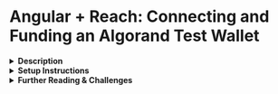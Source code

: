 # Angular + Reach: Connecting and Funding an Algorand Test Wallet 

<details><summary><strong>Description</strong></summary>
<p>  

To follow along and create the above repository, please see the [companion tutorial video.](https://youtu.be/2zq_lV4hmVg) However, if you prefer tutorials in an article format you can find a companion tutorial article [here.](https://cbauna1.medium.com/connecting-funding-an-algorand-test-wallet-from-a-angular-reach-application-93999a8c23d3)


This application is a showcase of connecting a Angular application to an Algorand testnet using Reach and the Algosigner extension. It features connecting to a test wallet and then funding that test wallet with fake funds for use in testing contracts. I kept it rather simple to serve as a bite-sized introduction to dapp development by way of a feature common across many dapps during development.
</p>
</details>
<details><summary><strong>Setup Instructions</strong></summary>
<p>

- clone the repository
- open a terminal to the `reach-angular-test` folder 
- from there run the command `npm install`
- once that has completed run `cd src`
- (if on Windows) run the `wsl` command to switch over to linux
- run the `curl https://raw.githubusercontent.com/reach-sh/reach-lang/master/reach -o reach ; chmod +x reach` command to download reach into the src folder
- run the `./reach version` command to ensure it installed
- run the `REACH_CONNECTOR_MODE=ALGO ./reach devnet` command to start the testnet
- start up a new terminal and navigate to the `reach-angular-test` folder 
- now run the `npm start` command to run the applications frontend
- navigate to the localhost link given by the above command to view the application

</p>
</details>

<details><summary><strong>Further Reading & Challenges</strong></summary>
<p>  

If you are just getting started with dapp development, I highly recommend the <a href="https://docs.reach.sh/tut.html" target="_blank">Reach tutorial</a>. It will show you the foundation of contract creation using Reach and go from contract interaction through the cli back here to the frontend by the end of the tutorial.  

If after that you’d like a bit of a challenge, <a href="https://github.com/reach-sh/reach-lang/tree/master/examples" target="_blank">Reach has a ton of dapp examples</a> that haven’t been turned into web applications yet; taking the time to transcribe them instead of just copy and pasting them will increase your familiarity with the Reach contract language while connecting those contracts to the frontend will increase your familiarity with the workflow of dapp development.
</p>
</details>
